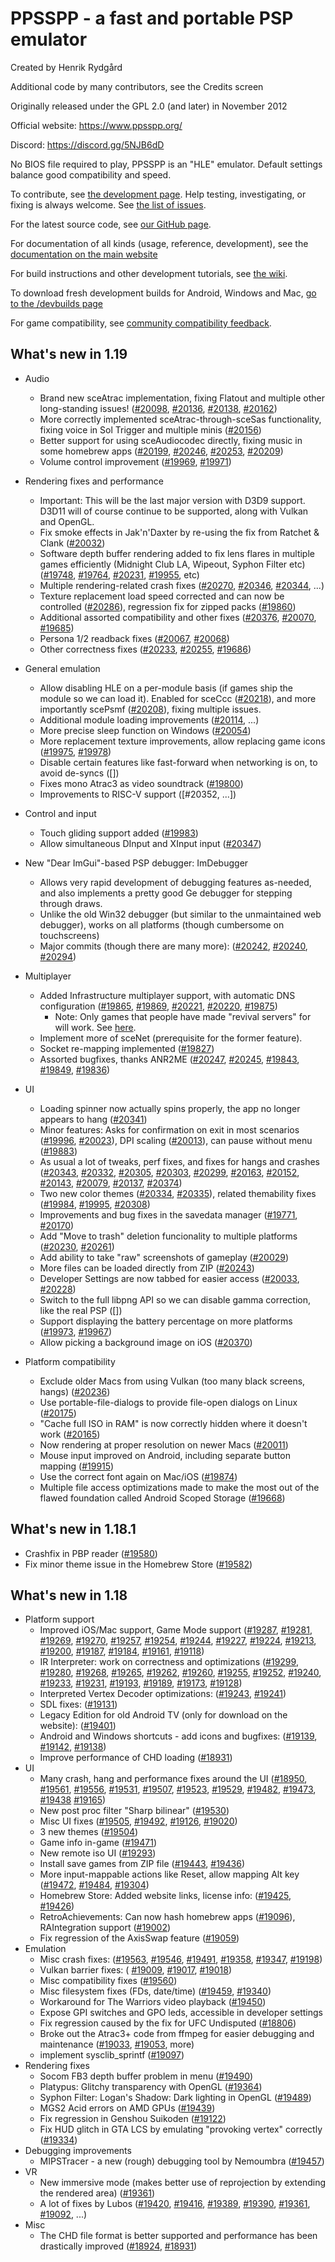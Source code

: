 PPSSPP - a fast and portable PSP emulator
=========================================

Created by Henrik Rydgård

Additional code by many contributors, see the Credits screen

Originally released under the GPL 2.0 (and later) in November 2012

Official website: https://www.ppsspp.org/

Discord: https://discord.gg/5NJB6dD

No BIOS file required to play, PPSSPP is an "HLE" emulator.  Default settings balance good compatibility and speed.

To contribute, see [the development page](https://www.ppsspp.org/docs/development/).  Help testing, investigating, or fixing is always welcome.  See [the list of issues](https://github.com/hrydgard/ppsspp/issues).

For the latest source code, see [our GitHub page](https://github.com/hrydgard/ppsspp).

For documentation of all kinds (usage, reference, development), see the [documentation on the main website](https://www.ppsspp.org/docs)

For build instructions and other development tutorials, see [the wiki](https://github.com/hrydgard/ppsspp/wiki).

To download fresh development builds for Android, Windows and Mac, [go to the /devbuilds page](https://www.ppsspp.org/devbuilds)

For game compatibility, see [community compatibility feedback](https://report.ppsspp.org/games).

What's new in 1.19
------------------

- Audio
	- Brand new sceAtrac implementation, fixing Flatout and multiple other long-standing issues! ([#20098], [#20136], [#20138], [#20162])
	- More correctly implemented sceAtrac-through-sceSas functionality, fixing voice in Sol Trigger and multiple minis ([#20156])
	- Better support for using sceAudiocodec directly, fixing music in some homebrew apps ([#20199], [#20246], [#20253], [#20209])
	- Volume control improvement ([#19969], [#19971])

- Rendering fixes and performance
    - Important: This will be the last major version with D3D9 support. D3D11 will of course continue to be supported, along with Vulkan and OpenGL.
	- Fix smoke effects in Jak'n'Daxter by re-using the fix from Ratchet & Clank ([#20032])
    - Software depth buffer rendering added to fix lens flares in multiple games efficiently (Midnight Club LA, Wipeout, Syphon Filter etc) ([#19748], [#19764], [#20231], [#19955], etc)
	- Multiple rendering-related crash fixes ([#20270], [#20346], [#20344], ...)
	- Texture replacement load speed corrected and can now be controlled ([#20286]), regression fix for zipped packs ([#19860])
	- Additional assorted compatibility and other fixes ([#20376], [#20070], [#19685])
	- Persona 1/2 readback fixes ([#20067], [#20068])
	- Other correctness fixes ([#20233], [#20255], [#19686])

- General emulation
	- Allow disabling HLE on a per-module basis (if games ship the module so we can load it). Enabled for sceCcc ([#20218]), and more importantly scePsmf ([#20208]), fixing multiple issues.
	- Additional module loading improvements ([#20114], ...)
	- More precise sleep function on Windows ([#20054])
	- More replacement texture improvements, allow replacing game icons ([#19975], [#19978])
	- Disable certain features like fast-forward when networking is on, to avoid de-syncs ([])
	- Fixes mono Atrac3 as video soundtrack ([#19800])
	- Improvements to RISC-V support ([#20352, ...])

- Control and input
	- Touch gliding support added ([#19983])
	- Allow simultaneous DInput and XInput input ([#20347])

- New "Dear ImGui"-based PSP debugger: ImDebugger
	- Allows very rapid development of debugging features as-needed, and also implements a pretty good Ge debugger for stepping through draws.
	- Unlike the old Win32 debugger (but similar to the unmaintained web debugger), works on all platforms (though cumbersome on touchscreens)
	- Major commits (though there are many more): ([#20242], [#20240], [#20294])

- Multiplayer
	- Added Infrastructure multiplayer support, with automatic DNS configuration ([#19865], [#19869], [#20221], [#20220], [#19875])
	    - Note: Only games that people have made "revival servers" for will work. See [here](https://www.ppsspp.org/docs/multiplayer/infrastructure-servers/).
	- Implement more of sceNet (prerequisite for the former feature).
	- Socket re-mapping implemented ([#19827])
	- Assorted bugfixes, thanks ANR2ME ([#20247], [#20245], [#19843], [#19849], [#19836])

- UI
	- Loading spinner now actually spins properly, the app no longer appears to hang ([#20341])
	- Minor features: Asks for confirmation on exit in most scenarios ([#19996], [#20023]), DPI scaling ([#20013]), can pause without menu ([#19883])
	- As usual a lot of tweaks, perf fixes, and fixes for hangs and crashes ([#20343], [#20332], [#20305], [#20303], [#20299], [#20163], [#20152], [#20143], [#20079], [#20137], [#20374])
	- Two new color themes ([#20334], [#20335]), related themability fixes ([#19984], [#19995], [#20308])
	- Improvements and bug fixes in the savedata manager ([#19771], [#20170])
	- Add "Move to trash" deletion funcionality to multiple platforms ([#20230], [#20261])
	- Add ability to take "raw" screenshots of gameplay ([#20029])
	- More files can be loaded directly from ZIP ([#20243])
	- Developer Settings are now tabbed for easier access ([#20033], [#20228])
	- Switch to the full libpng API so we can disable gamma correction, like the real PSP ([])
	- Support displaying the battery percentage on more platforms ([#19973], [#19967])
	- Allow picking a background image on iOS ([#20370])

- Platform compatibility
	- Exclude older Macs from using Vulkan (too many black screens, hangs) ([#20236])
	- Use portable-file-dialogs to provide file-open dialogs on Linux ([#20175])
	- "Cache full ISO in RAM" is now correctly hidden where it doesn't work ([#20165])
	- Now rendering at proper resolution on newer Macs ([#20011])
	- Mouse input improved on Android, including separate button mapping ([#19915])
	- Use the correct font again on Mac/iOS ([#19874])
	- Multiple file access optimizations made to make the most out of the flawed foundation called Android Scoped Storage ([#19668])

What's new in 1.18.1
--------------------
- Crashfix in PBP reader ([#19580])
- Fix minor theme issue in the Homebrew Store ([#19582])

What's new in 1.18
------------------
- Platform support
	- Improved iOS/Mac support, Game Mode support ([#19287], [#19281], [#19269], [#19270], [#19257], [#19254], [#19244], [#19227], [#19224], [#19213], [#19200], [#19187], [#19184], [#19161], [#19118])
	- IR Interpreter: work on correctness and optimizations ([#19299], [#19280], [#19268], [#19265], [#19262], [#19260], [#19255], [#19252], [#19240], [#19233], [#19231], [#19193], [#19189], [#19173], [#19128])
	- Interpreted Vertex Decoder optimizations:  ([#19243], [#19241])
	- SDL fixes: ([#19131])
	- Legacy Edition for old Android TV (only for download on the website): ([#19401])
	- Android and Windows shortcuts - add icons and bugfixes: ([#19139], [#19142], [#19138])
	- Improve performance of CHD loading ([#18931])
- UI
	- Many crash, hang and performance fixes around the UI ([#18950], [#19561], [#19556], [#19531], [#19507], [#19523], [#19529], [#19482], [#19473], [#19438] [#19165])
	- New post proc filter "Sharp bilinear" ([#19530])
	- Misc UI fixes ([#19505], [#19492], [#19126], [#19020])
	- 3 new themes ([#19504])
	- Game info in-game ([#19471])
	- New remote iso UI ([#19293])
	- Install save games from ZIP file ([#19443], [#19436])
	- More input-mappable actions like Reset, allow mapping Alt key ([#19472], [#19484], [#19304])
	- Homebrew Store: Added website links, license info: ([#19425], [#19426])
	- RetroAchievements: Can now hash homebrew apps ([#19096]), RAIntegration support ([#19002])
	- Fix regression of the AxisSwap feature ([#19059])
- Emulation
	- Misc crash fixes: ([#19563], [#19546], [#19491], [#19358], [#19347], [#19198])
	- Vulkan barrier fixes: ( [#19009], [#19017], [#19018])
	- Misc compatibility fixes ([#19560])
	- Misc filesystem fixes (FDs, date/time) ([#19459], [#19340])
	- Workaround for The Warriors video playback ([#19450])
	- Expose GPI switches and GPO leds, accessible in developer settings
	- Fix regression caused by the fix for UFC Undisputed ([#18806])
	- Broke out the Atrac3+ code from ffmpeg for easier debugging and maintenance ([#19033], [#19053], more)
	- implement sysclib_sprintf ([#19097])
- Rendering fixes
	- Socom FB3 depth buffer problem in menu ([#19490])
	- Platypus: Glitchy transparency with OpenGL ([#19364])
	- Syphon Filter: Logan's Shadow: Dark lighting in OpenGL ([#19489])
	- MGS2 Acid errors on AMD GPUs ([#19439])
	- Fix regression in Genshou Suikoden ([#19122])
	- Fix HUD glitch in GTA LCS by emulating "provoking vertex" correctly ([#19334])
- Debugging improvements
	- MIPSTracer - a new (rough) debugging tool by Nemoumbra ([#19457])
- VR
	- New immersive mode (makes better use of reprojection by extending the rendered area) ([#19361])
	- A lot of fixes by Lubos ([#19420], [#19416], [#19389], [#19390], [#19361], [#19092], ...)
- Misc
	- The CHD file format is better supported and performance has been drastically improved ([#18924], [#18931])

[comment]: # (LINK_LIST_BEGIN_HERE)
[#19287]: https://github.com/hrydgard/ppsspp/issues/19287 "iOS: Enable \"double-swipe\" to switch apps"
[#19281]: https://github.com/hrydgard/ppsspp/issues/19281 "iOS: Disable the swipe-back gesture in-game, to maximize touch responsiveness"
[#19269]: https://github.com/hrydgard/ppsspp/issues/19269 "Set the games category in plists for Mac and iOS."
[#19270]: https://github.com/hrydgard/ppsspp/issues/19270 "Set GCSupportsGameMode in info.plist files for iOS and Mac"
[#19257]: https://github.com/hrydgard/ppsspp/issues/19257 "iOS: Implement basic physical keyboard support"
[#19254]: https://github.com/hrydgard/ppsspp/issues/19254 "iOS: Fix \"Home\" button on controllers (like the PS logo button on a PS4 controller)"
[#19244]: https://github.com/hrydgard/ppsspp/issues/19244 "JIT-less vertex decoder: SSE/NEON-optimize ComputeSkinMatrix"
[#19227]: https://github.com/hrydgard/ppsspp/issues/19227 "More text fixes on iOS/Mac"
[#19224]: https://github.com/hrydgard/ppsspp/issues/19224 "More iOS fixes"
[#19213]: https://github.com/hrydgard/ppsspp/issues/19213 "iOS: Prevent the Recents list from disappearing a lot"
[#19200]: https://github.com/hrydgard/ppsspp/issues/19200 "iOS: Add audio session mode controls"
[#19187]: https://github.com/hrydgard/ppsspp/issues/19187 "iOS: Fix issue with keyboard popping up after file picker."
[#19184]: https://github.com/hrydgard/ppsspp/issues/19184 "Native text drawing on macOS/iOS"
[#19161]: https://github.com/hrydgard/ppsspp/issues/19161 "Add basic soft-keyboard support on iOS"
[#19118]: https://github.com/hrydgard/ppsspp/issues/19118 "macOS: Update VulkanLoader for MoltenVK 1.2.8-style framework finding"
[#19299]: https://github.com/hrydgard/ppsspp/issues/19299 "IR Interpreter: Two small optimizations"
[#19280]: https://github.com/hrydgard/ppsspp/issues/19280 "Implement FPU rounding mode support in the IR interpreter"
[#19268]: https://github.com/hrydgard/ppsspp/issues/19268 "IRJit: If we're in \"JIT using IR\" mode, don't accidentally optimize for the interpreter."
[#19265]: https://github.com/hrydgard/ppsspp/issues/19265 "More minor IR optimizations"
[#19262]: https://github.com/hrydgard/ppsspp/issues/19262 "IR: Add some interpreter-only IR instructions for faster interpretation"
[#19260]: https://github.com/hrydgard/ppsspp/issues/19260 "More IR interpreter profiler work"
[#19255]: https://github.com/hrydgard/ppsspp/issues/19255 "Add built-in IR Interpreter profiler"
[#19252]: https://github.com/hrydgard/ppsspp/issues/19252 "Preparations for adding a performance profiler for the IR Interpreter"
[#19240]: https://github.com/hrydgard/ppsspp/issues/19240 "Store IR instructions in a bump-allocated vector instead of loose allocations"
[#19233]: https://github.com/hrydgard/ppsspp/issues/19233 "Minor IR Interpreter optimizations, other bugfixes"
[#19231]: https://github.com/hrydgard/ppsspp/issues/19231 "IR Interpreter: Some minor optimizations"
[#19193]: https://github.com/hrydgard/ppsspp/issues/19193 "IRInterpreter: Enable some optimizations that accidentally were only enabled on non-ARM64."
[#19189]: https://github.com/hrydgard/ppsspp/issues/19189 "IRInterpreter: Fix issue where we could accidentally optimize out CallReplacement ops."
[#19173]: https://github.com/hrydgard/ppsspp/issues/19173 "IRInterpreter compiler: Reject all vec2ops where the prefix is unknown while compiling"
[#19128]: https://github.com/hrydgard/ppsspp/issues/19128 "More IR interpreter optimizations"
[#19243]: https://github.com/hrydgard/ppsspp/issues/19243 "iOS: Implement accelerometer support"
[#19241]: https://github.com/hrydgard/ppsspp/issues/19241 "Optimize color conversions in non-JIT vertex decoder"
[#19131]: https://github.com/hrydgard/ppsspp/issues/19131 "CPU at 100% in menu in Vulkan on Linux"
[#19401]: https://github.com/hrydgard/ppsspp/issues/19401 "Android: Add new build config \"legacyOptimized\", which targets an older Android SDK version"
[#19139]: https://github.com/hrydgard/ppsspp/issues/19139 "Android: Upgrade SDK and target versions, implement shortcut icons"
[#19142]: https://github.com/hrydgard/ppsspp/issues/19142 "Android: Fix issue where shortcuts wouldn't override the currently running game."
[#19138]: https://github.com/hrydgard/ppsspp/issues/19138 "Windows: When using \"Create shortcut\", use the game's icon instead of PPSSPP's"
[#18931]: https://github.com/hrydgard/ppsspp/issues/18931 "CHD: Fix unnecessary reloads of \"hunks\" during large reads"
[#18950]: https://github.com/hrydgard/ppsspp/issues/18950 "Fix soft-lock when loading non-existing files, fix wrong timer in MIPSDebugInterface"
[#19561]: https://github.com/hrydgard/ppsspp/issues/19561 "Simplify reporting code (removing two threads), other minor fixes"
[#19556]: https://github.com/hrydgard/ppsspp/issues/19556 "Another bunch of pre-release fixes"
[#19531]: https://github.com/hrydgard/ppsspp/issues/19531 "Improve performance of UI text rendering"
[#19507]: https://github.com/hrydgard/ppsspp/issues/19507 "Prevent soft-locking the emulator on bad PBP files"
[#19523]: https://github.com/hrydgard/ppsspp/issues/19523 "Even more fixes"
[#19529]: https://github.com/hrydgard/ppsspp/issues/19529 "More misc minor fixes"
[#19482]: https://github.com/hrydgard/ppsspp/issues/19482 "Remove double ampersands from PPGe-drawn text (in-game UI)"
[#19473]: https://github.com/hrydgard/ppsspp/issues/19473 "Try to make Frame Advance a bit more reliable"
[#19438]: https://github.com/hrydgard/ppsspp/issues/19438 "Android memstick folder move: Minor logging and robustness improvements"
[#19165]: https://github.com/hrydgard/ppsspp/issues/19165 "UI crash fix in control mapping screen"
[#19530]: https://github.com/hrydgard/ppsspp/issues/19530 "Even more misc fixes: Beaterator, sharp bilinear, remove back button"
[#19505]: https://github.com/hrydgard/ppsspp/issues/19505 "iOS: Chat input fix, Mac text input fix"
[#19492]: https://github.com/hrydgard/ppsspp/issues/19492 "RetroAchievements login: Implement password masking"
[#19126]: https://github.com/hrydgard/ppsspp/issues/19126 "Allow taking screenshots in the app menu"
[#19020]: https://github.com/hrydgard/ppsspp/issues/19020 "Clickable notifications"
[#19504]: https://github.com/hrydgard/ppsspp/issues/19504 "Add 3 new themes"
[#19471]: https://github.com/hrydgard/ppsspp/issues/19471 "Add button to show the game-info screen from the in-game pause screen"
[#19293]: https://github.com/hrydgard/ppsspp/issues/19293 "Rework remote ISO UI a bit"
[#19443]: https://github.com/hrydgard/ppsspp/issues/19443 "More zip file install fixes"
[#19436]: https://github.com/hrydgard/ppsspp/issues/19436 "Implement save data install from ZIP"
[#19472]: https://github.com/hrydgard/ppsspp/issues/19472 "Add Reset as a mappable control"
[#19484]: https://github.com/hrydgard/ppsspp/issues/19484 "Add mappable devkit-only L2/L3/R2/R3 controls"
[#19304]: https://github.com/hrydgard/ppsspp/issues/19304 "Allow \"Alt\" to act like a normal keyboard input, if it's been mapped to something"
[#19425]: https://github.com/hrydgard/ppsspp/issues/19425 "Homebrew Store: Minor update adding license and website links"
[#19426]: https://github.com/hrydgard/ppsspp/issues/19426 "Additional store UI update"
[#19096]: https://github.com/hrydgard/ppsspp/issues/19096 "RetroAchievements: Add support for hashing homebrew"
[#19002]: https://github.com/hrydgard/ppsspp/issues/19002 "Add initial RAIntegration support through rc_client"
[#19059]: https://github.com/hrydgard/ppsspp/issues/19059 "Fix the AxisSwap feature - had a double mutex lock, oops."
[#19563]: https://github.com/hrydgard/ppsspp/issues/19563 "Vulkan: Fix potential crash from binding old CLUT textures"
[#19546]: https://github.com/hrydgard/ppsspp/issues/19546 "More assorted fixes"
[#19491]: https://github.com/hrydgard/ppsspp/issues/19491 "DrawEngineCommon: Enforce the limit on vertex decoding"
[#19358]: https://github.com/hrydgard/ppsspp/issues/19358 "Two crashfixes: Achievements menu, Outrun"
[#19347]: https://github.com/hrydgard/ppsspp/issues/19347 "sceFont and savestate fixes"
[#19198]: https://github.com/hrydgard/ppsspp/issues/19198 "Prevent a buffer overflow at the end of Atrac tracks."
[#19009]: https://github.com/hrydgard/ppsspp/issues/19009 "More Vulkan barrier code cleanup work"
[#19017]: https://github.com/hrydgard/ppsspp/issues/19017 "Vulkan: More memory barrier simplification and fixes"
[#19018]: https://github.com/hrydgard/ppsspp/issues/19018 "More Vulkan barrier fixes"
[#19560]: https://github.com/hrydgard/ppsspp/issues/19560 "Increase the hardcoded free space reported"
[#19459]: https://github.com/hrydgard/ppsspp/issues/19459 "Fix PSP_STDIN and PSP_MIN_FD value"
[#19340]: https://github.com/hrydgard/ppsspp/issues/19340 "sceIoGetStat: Fix retrieving timestamps from directories"
[#19450]: https://github.com/hrydgard/ppsspp/issues/19450 "Port over LunaMoo's compat flag for The Warriors video playback"
[#18806]: https://github.com/hrydgard/ppsspp/issues/18806 "UFC Undisputed 2010: Crash on device lost on some ARM GPUs"
[#19033]: https://github.com/hrydgard/ppsspp/issues/19033 "Break out the Atrac3/Atrac3+ decoders from FFMPEG to a separate library"
[#19053]: https://github.com/hrydgard/ppsspp/issues/19053 "Remove ffmpeg use from the sceAtrac HLE module"
[#19097]: https://github.com/hrydgard/ppsspp/issues/19097 "implement sysclib_sprintf"
[#19490]: https://github.com/hrydgard/ppsspp/issues/19490 "Fix Z-buffer issue in Socom Fireteam Bravo character customizer, plus a couple of minor things"
[#19364]: https://github.com/hrydgard/ppsspp/issues/19364 "Slightly nudge down the multiplier used for float->u8 conversion in fragment shaders"
[#19489]: https://github.com/hrydgard/ppsspp/issues/19489 "Hardware transform: Clamp the specular coefficient to 0.0 before calling pow()"
[#19439]: https://github.com/hrydgard/ppsspp/issues/19439 "Fix the MGS2 Acid renderpass merge optimization"
[#19122]: https://github.com/hrydgard/ppsspp/issues/19122 "More minor fixes"
[#19334]: https://github.com/hrydgard/ppsspp/issues/19334 "Improved provoking vertex fix"
[#19457]: https://github.com/hrydgard/ppsspp/issues/19457 "Tracing support for the IR Interpreter"
[#19361]: https://github.com/hrydgard/ppsspp/issues/19361 "OpenXR - Anti-flickering rendering flow added"
[#19420]: https://github.com/hrydgard/ppsspp/issues/19420 "OpenXR - Ensure we have a valid poses after app event"
[#19416]: https://github.com/hrydgard/ppsspp/issues/19416 "OpenXR - Hotfix for v69"
[#19389]: https://github.com/hrydgard/ppsspp/issues/19389 "OpenXR - VR camera on any platform"
[#19390]: https://github.com/hrydgard/ppsspp/issues/19390 "OpenXR - Removal of \"VR/Experts only\" section"
[#19092]: https://github.com/hrydgard/ppsspp/issues/19092 "OpenXR - Support for Meta Horizon OS"
[#18924]: https://github.com/hrydgard/ppsspp/issues/18924 "Fix a bunch of cases where we forgot to check for CHD files"
[#19580]: https://github.com/hrydgard/ppsspp/issues/19580 "GCC/llvm: Enable a lot more warnings, error on missing return value"
[#19582]: https://github.com/hrydgard/ppsspp/issues/19582 "Fix minor theme issue in Store"
[#20098]: https://github.com/hrydgard/ppsspp/issues/20098 "New implementation of sceAtrac (the Atrac3+ module)"
[#20136]: https://github.com/hrydgard/ppsspp/issues/20136 "New sceAtrac impl: Fix low level decoding"
[#20138]: https://github.com/hrydgard/ppsspp/issues/20138 "Use the new sceAtrac implementation"
[#20162]: https://github.com/hrydgard/ppsspp/issues/20162 "at3_standalone: Make all allocations aligned."
[#20156]: https://github.com/hrydgard/ppsspp/issues/20156 "Reimplement Atrac-through-SAS"
[#20199]: https://github.com/hrydgard/ppsspp/issues/20199 "Partially implement sceAudiocodec"
[#20246]: https://github.com/hrydgard/ppsspp/issues/20246 "sceAudiocodec: Restore AAC support, add AT3 (non-plus) support"
[#20253]: https://github.com/hrydgard/ppsspp/issues/20253 "Revert to using FFMPEG for MP3 playback"
[#20209]: https://github.com/hrydgard/ppsspp/issues/20209 "More HLE cleanup, fix MP3 in sceAudiocodec"
[#19969]: https://github.com/hrydgard/ppsspp/issues/19969 "Volume control UI changes, part 1"
[#19971]: https://github.com/hrydgard/ppsspp/issues/19971 "Volume control UI changes, part 2"
[#20032]: https://github.com/hrydgard/ppsspp/issues/20032 "Fix Jak & daxter smoke effects (same problems as Ratchet)"
[#19748]: https://github.com/hrydgard/ppsspp/issues/19748 "Render a software depth buffer in parallel with HW rendering"
[#19764]: https://github.com/hrydgard/ppsspp/issues/19764 "Enable depth raster in all backends"
[#20231]: https://github.com/hrydgard/ppsspp/issues/20231 "Fix lens flare in L.A. Rush"
[#19955]: https://github.com/hrydgard/ppsspp/issues/19955 "CrossSIMD: Add a simple unit test, fix a couple of operations in the no-simd path"
[#20270]: https://github.com/hrydgard/ppsspp/issues/20270 "Avoid using shader blending in skip-buffer-effects mode"
[#20346]: https://github.com/hrydgard/ppsspp/issues/20346 "Metal Gear Acid 2 oil spill crashfix"
[#20344]: https://github.com/hrydgard/ppsspp/issues/20344 "Fix crash in texture saving, fix Mega Minis 2"
[#20286]: https://github.com/hrydgard/ppsspp/issues/20286 "New setting: Texture replacement load speed"
[#19860]: https://github.com/hrydgard/ppsspp/issues/19860 "Fix regression loading zipped texture packs"
[#20376]: https://github.com/hrydgard/ppsspp/issues/20376 "Vulkan semaphore fix"
[#20070]: https://github.com/hrydgard/ppsspp/issues/20070 "Software renderer: Fix regression with gouraud shaded lines"
[#19685]: https://github.com/hrydgard/ppsspp/issues/19685 "Cull through-mode 2D draws against scissor rectangle"
[#20067]: https://github.com/hrydgard/ppsspp/issues/20067 "Hook framebuffer readback function in Persona 1."
[#20068]: https://github.com/hrydgard/ppsspp/issues/20068 "Hook framebuffer readback function in Persona 2"
[#20233]: https://github.com/hrydgard/ppsspp/issues/20233 "Fix Star Ocean with MSAA enabled: don't use the blit optimization (Vulkan)"
[#20255]: https://github.com/hrydgard/ppsspp/issues/20255 "Vulkan: Auto Max Quality: Avoid conflict between aniso filtering and nearest filtering"
[#19686]: https://github.com/hrydgard/ppsspp/issues/19686 "Fix small accuracy issue in through-mode 2D culling"
[#20218]: https://github.com/hrydgard/ppsspp/issues/20218 "Misc fixes and cleanup, use DisableHLE with \"sceCcc\""
[#20208]: https://github.com/hrydgard/ppsspp/issues/20208 "Disable HLE of scePsmf and scePsmfPlayer"
[#20114]: https://github.com/hrydgard/ppsspp/issues/20114 "Fix sceUtilityLoadModuleAv, allow browsing memory tags in the memory viewer"
[#20054]: https://github.com/hrydgard/ppsspp/issues/20054 "Switch to sleep_precise for WaitUntil(), bump VMA and gradle versions"
[#19975]: https://github.com/hrydgard/ppsspp/issues/19975 "Allow custom game icons if texture replacement is enabled"
[#19978]: https://github.com/hrydgard/ppsspp/issues/19978 "ZipFileReader: Small performance optimization when reading"
[#19800]: https://github.com/hrydgard/ppsspp/issues/19800 "Fix playback of mono Atrac3+ tracks in videos"
[#20352]: https://github.com/hrydgard/ppsspp/issues/20352 "Fix RiscVEmitter::QuickFLI (#20351)"
[#19983]: https://github.com/hrydgard/ppsspp/issues/19983 "Touch: Implement \"Touch gliding\" (keep all dragged/touched buttons pressed until touch release)"
[#20347]: https://github.com/hrydgard/ppsspp/issues/20347 "DInput: Properly ignore XInput devices individually, instead of ignoring all if XInput is available"
[#20242]: https://github.com/hrydgard/ppsspp/issues/20242 "ImDebugger: Add some audio investigation tools"
[#20240]: https://github.com/hrydgard/ppsspp/issues/20240 "minor-breakpoint-improvements"
[#20294]: https://github.com/hrydgard/ppsspp/issues/20294 "Misc ImDebugger improvements"
[#19865]: https://github.com/hrydgard/ppsspp/issues/19865 "Infrastructure Auto DNS: Preconfigured per-game infrastructure DNS through JSON"
[#19869]: https://github.com/hrydgard/ppsspp/issues/19869 "DNS autoconf: Fix games that do their own DNS queries"
[#20221]: https://github.com/hrydgard/ppsspp/issues/20221 "More infrastructure networking fixes"
[#20220]: https://github.com/hrydgard/ppsspp/issues/20220 "Infrastructure multiplayer fixes"
[#19875]: https://github.com/hrydgard/ppsspp/issues/19875 "Online: Fix DNS server default, show revival team credits on pause screen"
[#19827]: https://github.com/hrydgard/ppsspp/issues/19827 "sceNetInet socket remap"
[#20247]: https://github.com/hrydgard/ppsspp/issues/20247 "[Adhoc] Fixed truncated adhoc group name issue."
[#20245]: https://github.com/hrydgard/ppsspp/issues/20245 "[Adhoc] Partially fixes multiplayer regression on GTA games."
[#19843]: https://github.com/hrydgard/ppsspp/issues/19843 "An attempt to fix Driver 76 multiplayer"
[#19849]: https://github.com/hrydgard/ppsspp/issues/19849 "Fix bug in sceNetInetPoll, similar to the previous select bug"
[#19836]: https://github.com/hrydgard/ppsspp/issues/19836 "An attempt to fix UNO single player."
[#20341]: https://github.com/hrydgard/ppsspp/issues/20341 "More async GPU init"
[#19996]: https://github.com/hrydgard/ppsspp/issues/19996 "Add confirmation on exit"
[#20023]: https://github.com/hrydgard/ppsspp/issues/20023 "Add confirmation popup support on Exit App key, libretro buildfix"
[#20013]: https://github.com/hrydgard/ppsspp/issues/20013 "UI DPI scale setting"
[#19883]: https://github.com/hrydgard/ppsspp/issues/19883 "Add new mappable key to pause without the pause menu."
[#20343]: https://github.com/hrydgard/ppsspp/issues/20343 "Avoid getting stuck in a loop when using auto-load-state and the state is bad"
[#20332]: https://github.com/hrydgard/ppsspp/issues/20332 "Fix reset bug, frame advance bug, translation issues"
[#20305]: https://github.com/hrydgard/ppsspp/issues/20305 "Fix exiting from framedump playback, some std::thread code cleanup"
[#20303]: https://github.com/hrydgard/ppsspp/issues/20303 "Some UI fixes, crashfixes"
[#20299]: https://github.com/hrydgard/ppsspp/issues/20299 "Don't call rc_client_do_frame when paused."
[#20163]: https://github.com/hrydgard/ppsspp/issues/20163 "Switch the recent files manager to the \"command processor on thread\" pattern, to avoid blocking the main thread"
[#20152]: https://github.com/hrydgard/ppsspp/issues/20152 "Settings: Load tabs on demand, instead of all at once"
[#20143]: https://github.com/hrydgard/ppsspp/issues/20143 "Fix crash when saving screenshots on a thread"
[#20079]: https://github.com/hrydgard/ppsspp/issues/20079 "Touch control layout editor: Resize the game image to fit the editing surface"
[#20137]: https://github.com/hrydgard/ppsspp/issues/20137 "Screenshot performance improvement"
[#20374]: https://github.com/hrydgard/ppsspp/issues/20374 "More crashfixes"
[#20334]: https://github.com/hrydgard/ppsspp/issues/20334 "Add Alpine theme"
[#20335]: https://github.com/hrydgard/ppsspp/issues/20335 "Add Strawberry theme"
[#19984]: https://github.com/hrydgard/ppsspp/issues/19984 "Theme system fixes and additions"
[#19995]: https://github.com/hrydgard/ppsspp/issues/19995 "More theming work"
[#20308]: https://github.com/hrydgard/ppsspp/issues/20308 "Make slider colors themable"
[#19771]: https://github.com/hrydgard/ppsspp/issues/19771 "UI fixes: Rework savedata manager a bit, default keyboard focus to Cancel in confirmation dialogs"
[#20170]: https://github.com/hrydgard/ppsspp/issues/20170 "Fix bugs in savedata manager"
[#20230]: https://github.com/hrydgard/ppsspp/issues/20230 "Move to trash instead of deleting important files like savedata (Windows only so far)"
[#20261]: https://github.com/hrydgard/ppsspp/issues/20261 "Trash handling is too high level for FileUtil, move it up."
[#20029]: https://github.com/hrydgard/ppsspp/issues/20029 "Add long-requested feature to take screenshots of the raw game image instead of the processed output."
[#20243]: https://github.com/hrydgard/ppsspp/issues/20243 "Add a ZipFileLoader, which can let us load any single-file file type from a standard zip file"
[#20033]: https://github.com/hrydgard/ppsspp/issues/20033 "Use libpng's full API so we can ignore gamma. Fixes Driver '76's icon."
[#20228]: https://github.com/hrydgard/ppsspp/issues/20228 "Developer tools screen: Use tabs"
[#19973]: https://github.com/hrydgard/ppsspp/issues/19973 "Add support for displaying the battery percentage on Windows."
[#19967]: https://github.com/hrydgard/ppsspp/issues/19967 "Support battery percentage display on SDL"
[#20370]: https://github.com/hrydgard/ppsspp/issues/20370 "iOS: Implement a background image picker"
[#20236]: https://github.com/hrydgard/ppsspp/issues/20236 "Blacklist older Intel GPUs from using Vulkan on Mac"
[#20175]: https://github.com/hrydgard/ppsspp/issues/20175 "Add Linux file dialog support through \"portable-file-dialogs\""
[#20165]: https://github.com/hrydgard/ppsspp/issues/20165 "Reintroduce and fix feature checks for \"Cache full ISO in RAM\""
[#20011]: https://github.com/hrydgard/ppsspp/issues/20011 "macOS SDL: Set the metal layer resolution properly, remove DPI hacks."
[#19915]: https://github.com/hrydgard/ppsspp/issues/19915 "Android: Improve mouse input"
[#19874]: https://github.com/hrydgard/ppsspp/issues/19874 "macOS/iOS: register font with CoreText"
[#19668]: https://github.com/hrydgard/ppsspp/issues/19668 "File system perf part 1: Remove some unnecessary file access"
